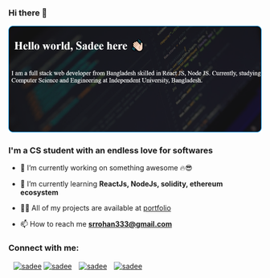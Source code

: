 ### Hi there 👋

![header](./CoverImage.png)

<h3>I'm a CS student with an endless love for softwares</h3>

- 🔭 I’m currently working on something awesome 🔥😎

- 🌱 I’m currently learning **ReactJs, NodeJs, solidity, ethereum ecosystem**

- 👨‍💻 All of my projects are available at [portfolio](https://sadeemsr.github.io/Portfolio_Rohan)

- 📫 How to reach me **srrohan333@gmail.com**

<h3 align="left">Connect with me:</h3>
<p align="left">
<a href="https://www.linkedin.com/in/md-sadee-rohan-4180a7211/" target="blank"><img align="center" src="https://cdn0.iconfinder.com/data/icons/social-circle-3/72/Linkedin-64.png" alt="sadee" height="40" width="40" style="margin-left: 10px" /></a> <a href="https://www.instagram.com/shadee_rohan/" target="blank"><img align="center" src="https://cdn3.iconfinder.com/data/icons/2018-social-media-logotypes/1000/2018_social_media_popular_app_logo_instagram-64.png" alt="sadee" height="40" width="40" /></a> <a href="https://www.facebook.com/SadeeMsr/" target="blank"><img align="center" src="https://cdn2.iconfinder.com/data/icons/social-media-2285/512/1_Facebook_colored_svg_copy-64.png" alt="sadee" height="40" width="40" style="margin-left: 10px" /></a> <a href="https://twitter.com/RohanSadee" target="blank"><img align="center" src="https://cdn2.iconfinder.com/data/icons/social-media-2285/512/1_Twitter2_colored_svg-64.png" alt="sadee" height="40" width="40" style="margin-left: 10px" /></a>
</p>





